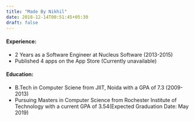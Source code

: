 ```yaml
---
title: "Made By Nikhil"
date: 2018-12-14T00:51:45+05:30
draft: false
---
```


#### Experience:
- 2 Years as a Software Engineer at Nucleus Software (2013-2015)
- Published 4 apps on the App Store (Currently unavailable)

#### Education: 
- B.Tech in Computer Sciene from JIIT, Noida with a GPA of 7.3 (2009-2013)
- Pursuing Masters in Computer Science from Rochester Institute of Technology with a current GPA of 3.54(Expected Graduation Date: May 2019)